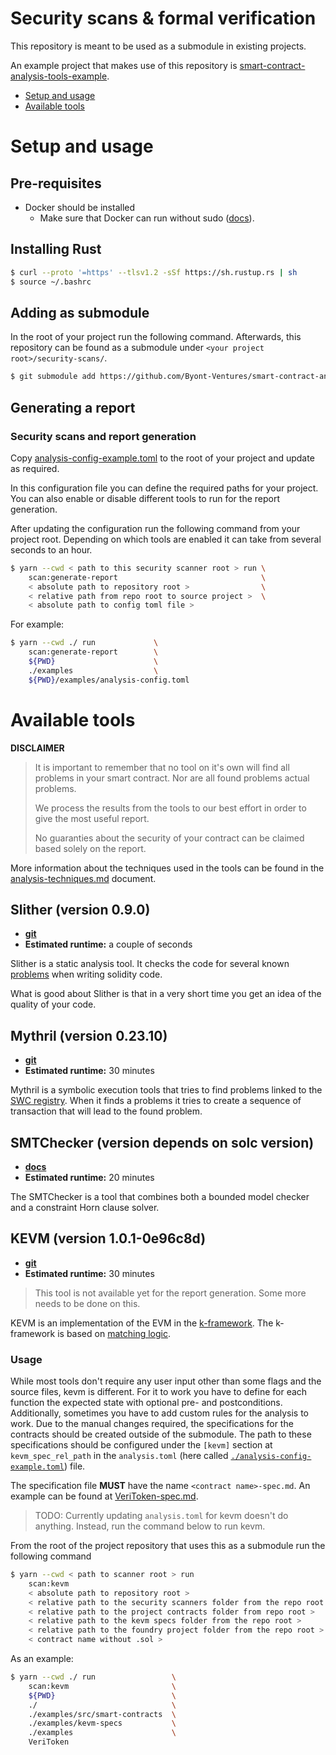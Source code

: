 # Security scans & formal verification

This repository is meant to be used as a submodule in existing projects.

An example project that makes use of this repository is [smart-contract-analysis-tools-example](https://github.com/Byont-Ventures/smart-contract-analysis-tools-example).

- [Setup and usage](#setup-and-usage)
- [Available tools](#available-tools)

# Setup and usage

## Pre-requisites

- Docker should be installed
  - Make sure that Docker can run without sudo ([docs](https://docs.docker.com/engine/install/linux-postinstall/)).

## Installing Rust

```bash
$ curl --proto '=https' --tlsv1.2 -sSf https://sh.rustup.rs | sh
$ source ~/.bashrc
```

## Adding as submodule

In the root of your project run the following command. Afterwards, this repository can be found as a submodule under `<your project root>/security-scans/`.

```bash
$ git submodule add https://github.com/Byont-Ventures/smart-contract-analysis-tools security-scans
```

## Generating a report

### Security scans and report generation

Copy [analysis-config-example.toml](./analysis-config-example.toml) to the root of your project and update as required.

In this configuration file you can define the required paths for your project. You can also enable or disable different tools to run for the report generation.

After updating the configuration run the following command from your project root. Depending on which tools are enabled it can take from several seconds to an hour.

```bash
$ yarn --cwd < path to this security scanner root > run \
    scan:generate-report                                \
    < absolute path to repository root >                \
    < relative path from repo root to source project >  \
    < absolute path to config toml file >
```

For example:

```bash
$ yarn --cwd ./ run             \
    scan:generate-report        \
    ${PWD}                      \
    ./examples                  \
    ${PWD}/examples/analysis-config.toml
```

# Available tools

**DISCLAIMER**

> It is important to remember that no tool on it's own will find all problems in your smart contract. Nor are all found problems actual problems.
>
> We process the results from the tools to our best effort in order to give the most useful report.
>
> No guaranties about the security of your contract can be claimed based solely on the report.

More information about the techniques used in the tools can be found in the [analysis-techniques.md](./docs/pages/analysis-techniques.md) document.

## Slither (version 0.9.0)

- [**git**](https://github.com/crytic/slither/tree/0.9.0)
- **Estimated runtime:** a couple of seconds

Slither is a static analysis tool. It checks the code for several known [problems](https://github.com/crytic/slither/wiki/Detector-Documentation) when writing solidity code.

What is good about Slither is that in a very short time you get an idea of the quality of your code.

## Mythril (version 0.23.10)

- [**git**](https://github.com/ConsenSys/mythril/tree/v0.23.10)
- **Estimated runtime:** 30 minutes

Mythril is a symbolic execution tools that tries to find problems linked to the [SWC registry](https://swcregistry.io/). When it finds a problems it tries to create a sequence of transaction that will lead to the found problem.

## SMTChecker (version depends on solc version)

- [**docs**](https://docs.soliditylang.org/en/v0.8.17/smtchecker.html)
- **Estimated runtime:** 20 minutes

The SMTChecker is a tool that combines both a bounded model checker and a constraint Horn clause solver.

## KEVM (version 1.0.1-0e96c8d)

- [**git**](https://github.com/runtimeverification/evm-semantics/tree/v1.0.1-0e96c8d)
- **Estimated runtime:** 30 minutes

> This tool is not available yet for the report generation. Some more needs to be done on this.

KEVM is an implementation of the EVM in the [k-framework](https://github.com/runtimeverification/k). The k-framework is based on [matching logic](http://www.matching-logic.org/).

### Usage

While most tools don't require any user input other than some flags and the source files, kevm is different. For it to work you have to define for each function the expected state with optional pre- and postconditions. Additionally, sometimes you have to add custom rules for the analysis to work. Due to the manual changes required, the specifications for the contracts should be created outside of the submodule. The path to these specifications should be configured under the `[kevm]` section at `kevm_spec_rel_path` in the `analysis.toml` (here called [`./analysis-config-example.toml`](./analysis-config-example.toml)) file.

The specification file **MUST** have the name `<contract name>-spec.md`. An example can be found at [VeriToken-spec.md](./kevm-example-spec/VeriToken-spec.md).

> TODO: Currently updating `analysis.toml` for kevm doesn't do anything. Instead, run the command below to run kevm.

From the root of the project repository that uses this as a submodule run the following command

```bash
$ yarn --cwd < path to scanner root > run                                   \
    scan:kevm                                                               \
    < absolute path to repository root >                                    \
    < relative path to the security scanners folder from the repo root >    \
    < relative path to the project contracts folder from repo root >        \
    < relative path to the kevm specs folder from the repo root >           \
    < relative path to the foundry project folder from the repo root >      \
    < contract name without .sol >
```

As an example:

```bash
$ yarn --cwd ./ run                 \
    scan:kevm                       \
    ${PWD}                          \
    ./                              \
    ./examples/src/smart-contracts  \
    ./examples/kevm-specs           \
    ./examples                      \
    VeriToken
```
